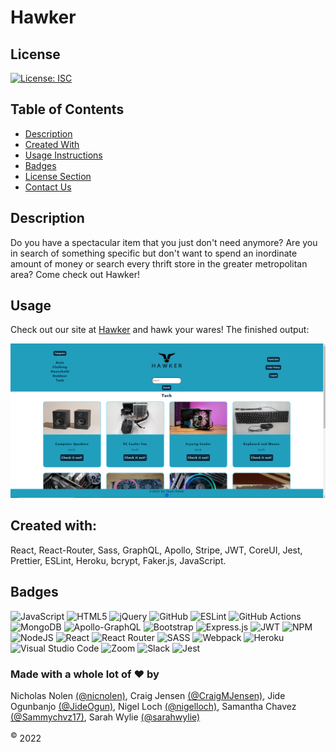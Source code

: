 # Hawker
## License
[![License: ISC](https://img.shields.io/badge/License-ISC-blue.svg)](https://opensource.org/licenses/ISC)
## Table of Contents
  - [Description](#description)
  - [Created With](#created-with)
  - [Usage Instructions](#usage)
  - [Badges](#badges)
  - [License Section](#license)
  - [Contact Us](#contact-us)
## Description
Do you have a spectacular item that you just don't need anymore? Are you in search of something specific but don't want to spend an inordinate amount of money or search every thrift store in the greater metropolitan area? Come check out Hawker!
## Usage
Check out our site at [Hawker](https://texas-hawker.herokuapp.com/) and hawk your wares! The finished output:

![screenshot](Develop/client/src/assets/images/icons/hawker-home.png)

## Created with:
React, React-Router, Sass, GraphQL, Apollo, Stripe, JWT, CoreUI, Jest, Prettier, ESLint, Heroku, bcrypt, Faker.js, JavaScript.

## Badges
![JavaScript](https://img.shields.io/badge/javascript-%23323330.svg?style=for-the-badge&logo=javascript&logoColor=%23F7DF1E)
![HTML5](https://img.shields.io/badge/html5-%23E34F26.svg?style=for-the-badge&logo=html5&logoColor=white)
![jQuery](https://img.shields.io/badge/jquery-%230769AD.svg?style=for-the-badge&logo=jquery&logoColor=white)
![GitHub](https://img.shields.io/badge/github-%23121011.svg?style=for-the-badge&logo=github&logoColor=white)
![ESLint](https://img.shields.io/badge/ESLint-4B3263?style=for-the-badge&logo=eslint&logoColor=white)
![GitHub Actions](https://img.shields.io/badge/github%20actions-%232671E5.svg?style=for-the-badge&logo=githubactions&logoColor=white)
![MongoDB](https://img.shields.io/badge/MongoDB-%234ea94b.svg?style=for-the-badge&logo=mongodb&logoColor=white)
![Apollo-GraphQL](https://img.shields.io/badge/-ApolloGraphQL-311C87?style=for-the-badge&logo=apollo-graphql)
![Bootstrap](https://img.shields.io/badge/bootstrap-%23563D7C.svg?style=for-the-badge&logo=bootstrap&logoColor=white)
![Express.js](https://img.shields.io/badge/express.js-%23404d59.svg?style=for-the-badge&logo=express&logoColor=%2361DAFB)
![JWT](https://img.shields.io/badge/JWT-black?style=for-the-badge&logo=JSON%20web%20tokens)
![NPM](https://img.shields.io/badge/NPM-%23000000.svg?style=for-the-badge&logo=npm&logoColor=white)
![NodeJS](https://img.shields.io/badge/node.js-6DA55F?style=for-the-badge&logo=node.js&logoColor=white)
![React](https://img.shields.io/badge/react-%2320232a.svg?style=for-the-badge&logo=react&logoColor=%2361DAFB)
![React Router](https://img.shields.io/badge/React_Router-CA4245?style=for-the-badge&logo=react-router&logoColor=white)
![SASS](https://img.shields.io/badge/SASS-hotpink.svg?style=for-the-badge&logo=SASS&logoColor=white)
![Webpack](https://img.shields.io/badge/webpack-%238DD6F9.svg?style=for-the-badge&logo=webpack&logoColor=black)
![Heroku](https://img.shields.io/badge/heroku-%23430098.svg?style=for-the-badge&logo=heroku&logoColor=white)
![Visual Studio Code](https://img.shields.io/badge/Visual%20Studio%20Code-0078d7.svg?style=for-the-badge&logo=visual-studio-code&logoColor=white)
![Zoom](https://img.shields.io/badge/Zoom-2D8CFF?style=for-the-badge&logo=zoom&logoColor=white)
![Slack](https://img.shields.io/badge/Slack-4A154B?style=for-the-badge&logo=slack&logoColor=white)
![Jest](https://img.shields.io/badge/-jest-%23C21325?style=for-the-badge&logo=jest&logoColor=white)

### Made with a whole lot of :heart: by
Nicholas Nolen [(@nicnolen)](https://github.com/nicnolen), Craig Jensen [(@CraigMJensen)](https://github.com/CraigMJensen), Jide Ogunbanjo [(@JideOgun)](https://github.com/JideOgun), Nigel Loch [(@nigelloch)](https://github.com/nigelloch), Samantha Chavez [(@Sammychvz17)](https://github.com/Sammychvz17), Sarah Wylie [(@sarahwylie)](https://github.com/sarahwylie)

<sup>©</sup> 2022
